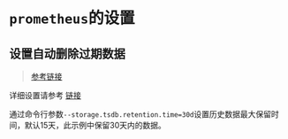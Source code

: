 # `prometheus`的设置

## 设置自动删除过期数据

>[参考链接](https://stackoverflow.com/questions/59298811/increasing-prometheus-storage-retention)

详细设置请参考 [链接](https://gitee.com/dexterleslie/demonstration/blob/master/demo-prometheus-grafana-alertmanager/demo-docker-compose-prometheus-grafana-alertmanager/docker-compose.yaml#L21)

通过命令行参数`--storage.tsdb.retention.time=30d`设置历史数据最大保留时间，默认15天，此示例中保留30天内的数据。

